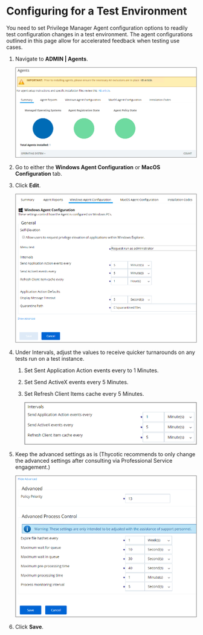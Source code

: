 [title]: # (Test Environments)
[tags]: # (agents)
[priority]: # (7)
# Configuring for a Test Environment

You need to set Privilege Manager Agent configuration options to readily test configuration changes in a test environment. The agent configurations outlined in this page allow for accelerated feedback when testing use cases.

1. Navigate to __ADMIN | Agents__.

   ![Agents landing page](images/agent/agents-landing.png)
1. Go to either the __Windows Agent Configuration__ or __MacOS Configuration__ tab.
1. Click __Edit__.

   ![Windows Agent Configuration edit mode](images/agent/win-agent-config-edit-1.png)
1. Under Intervals, adjust the values to receive quicker turnarounds on any tests run on a test instance.

   1. Set Sent Application Action events every to 1 Minutes.
   1. Set Send ActiveX events every 5 Minutes.
   1. Set Refresh Client Items cache every 5 Minutes. 

      ![Adjust intervals](images/agent/win-agent-config-edit-2.png)
1. Keep the advanced settings as is (Thycotic recommends to only change the advanced settings after consulting via Professional Service engagement.)

      ![Advanced settings](images/agent/win-agent-config-edit-3.png)
1. Click __Save__.
